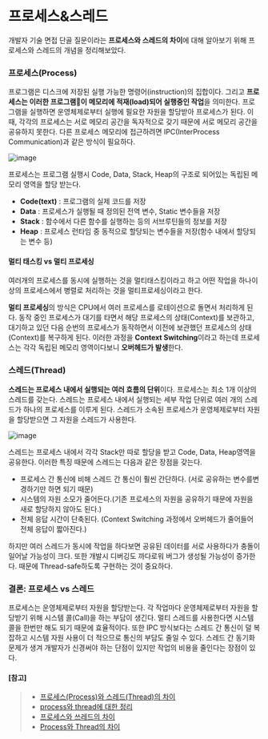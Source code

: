 # 프로세스&스레드

개발자 기술 면접 단골 질문이라는 **프로세스와 스레드의 차이**에 대해 알아보기 위해 프로세스와 스레드의 개념을 정리해보았다.





### 프로세스(Process)

프로그램은 디스크에 저장된 실행 가능한 명령어(instruction)의 집합이다. 그리고 **프로세스는 이러한 프로그램이 메모리에 적재(load)되어 실행중인 작업**을 의미한다. 프로그램을 실행하면 운영체제로부터 실행에 필요한 자원을 할당받아 프로세스가 된다. 이때, 각각의 프로세스는 서로 메모리 공간을 독자적으로 갖기 때문에 서로 메모리 공간을 공유하지 못한다. 다른 프로세스 메모리에 접근하려면 IPC(InterProcess Communication)과 같은 방식이 필요하다.

![image](https://user-images.githubusercontent.com/41420639/80282157-d7701d00-874a-11ea-8afb-fc3d1f82146e.png)

프로세스는 프로그램 실행시 Code, Data, Stack, Heap의 구조로 되어있는 독립된 메모리 영역을 할당 받는다.

- **Code(text)** : 프로그램의 실제 코드를 저장
- **Data** : 프로세스가 실행될 때 정의된 전역 변수, Static 변수들을 저장
- **Stack** : 함수에서 다른 함수를 실행하는 등의 서브루틴들의 정보를 저장
- **Heap** : 프로세스 런타임 중 동적으로 할당되는 변수들을 저장(함수 내에서 할당되는 변수 등)





#### 멀티 태스킹 vs 멀티 프로세싱

여러개의 프로세스를 동시에 실행하는 것을 멀티태스킹이라고 하고 어떤 작업을 하나이상의 프로세스에서 병렬로 처리하는 것을 멀티프로세싱이라고 한다.



**멀티 프로세싱**의 방식은 CPU에서 여러 프로세스를 로테이션으로 돌면서 처리하게 된다. 동작 중인 프로세스가 대기를 타면서 해당 프로세스의 상태(Context)를 보관하고, 대기하고 있던 다음 순번의 프로세스가 동작하면서 이전에 보관했던 프로세스의 상태(Context)를 복구하게 된다. 이러한 과정을 **Context Switching**이라고 하는데 프로세스는 각각 독립된 메모리 영역이다보니 **오버헤드가 발생**한다.





### 스레드(Thread)

**스레드는 프로세스 내에서 실행되는 여러 흐름의 단위**이다. 프로세스는 최소 1개 이상의 스레드를 갖는다. 스레드는 프로세스 내에서 실행되는 세부 작업 단위로 여러 개의 스레드가 하나의 프로세스를 이루게 된다. 스레드가 소속된 프로세스가 운영체제로부터 자원을 할당받으면 그 자원을 스레드가 사용한다. 

![image](https://user-images.githubusercontent.com/41420639/80282252-6c731600-874b-11ea-96e7-458f46563cc5.png)

스레드는 프로세스 내에서 각각 Stack만 따로 할당을 받고 Code, Data, Heap영역을 공유한다. 이러한 특징 때문에 스레드는 다음과 같은 장점을 갖는다.

- 프로세스 간 통신에 비해 스레드 간 통신이 훨씬 간단하다. (서로 공유하는 변수를변경하기만 하면 되기 때문)
- 시스템의 자원 소모가 줄어든다.(기존 프로세스의 자원을 공유하기 때문에 자원을 새로 할당하지 않아도 된다.)
- 전체 응답 시간이 단축된다. (Context Switching 과정에서 오버헤드가 줄어들어 전체 응답이 짧아진다.)

하지만 여러 스레드가 동시에 작업을 하다보면 공유된 데이터를 서로 사용하다가 충돌이 일어날 가능성이 크다. 또한 개발시 디버깅도 까다로워 버그가 생성될 가능성이 증가한다. 때문에 Thread-safe하도록 구현하는 것이 중요하다.





### 결론: 프로세스 vs 스레드

프로세스는 운영체제로부터 자원을 할당받는다. 각 작업마다 운영체제로부터 자원을 할당받기 위해 시스템 콜(Call)을 하는 부담이 생긴다. 멀티 스레드를 사용한다면 시스템 콜을 한번만 해도 되기 때문에 효율적이다. 또한 IPC 방식보다는 스레드 간 통신이 덜 복잡하고 시스템 자원 사용이 더 적으므로 통신의 부담도 줄일 수 있다. 스레드 간 동기화 문제가 생겨 개발자가 신경써야 하는 단점이 있지만 작업의 비용을 줄인다는 장점이 있다.



#### [참고]

> - [프로세스(Process)와 스레드(Thread)의 차이](https://gbsb.tistory.com/312)
> - [process와 thread에 대한 정리](https://magi82.github.io/process-thread/)
> - [프로세스와 쓰레드의 차이](https://juyoung-1008.tistory.com/47)
> - [Process와 Thread의 차이](https://shoark7.github.io/programming/knowledge/difference-between-process-and-thread)